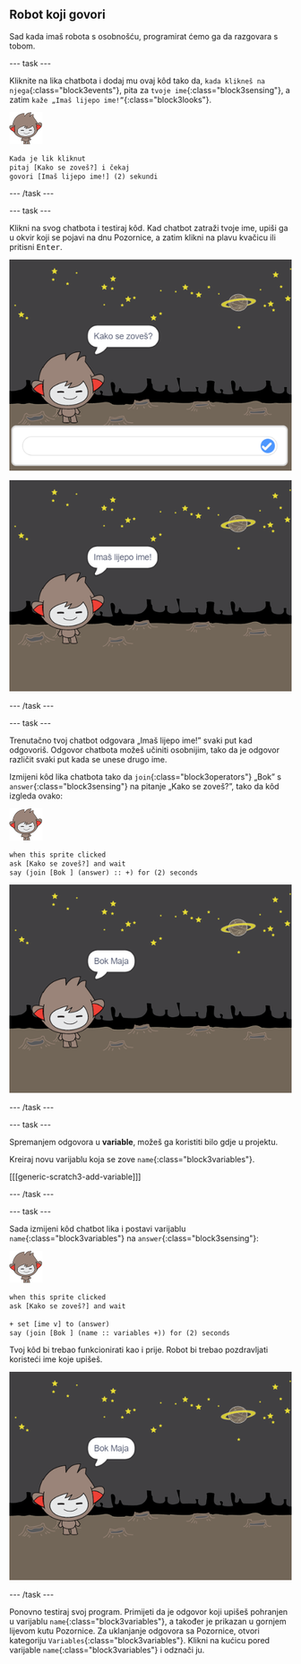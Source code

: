 ## Robot koji govori

Sad kada imaš robota s osobnošću, programirat ćemo ga da razgovara s tobom.

\--- task \---

Kliknite na lika chatbota i dodaj mu ovaj kôd tako da, `kada klikneš na njega`{:class="block3events"}, pita za `tvoje ime`{:class="block3sensing"}, a zatim `kaže „Imaš lijepo ime!”`{:class="block3looks"}.

![nano lik](images/nano-sprite.png)

```blocks3
Kada je lik kliknut
pitaj [Kako se zoveš?] i čekaj
govori [Imaš lijepo ime!] (2) sekundi
```

\--- /task \---

\--- task \---

Klikni na svog chatbota i testiraj kôd. Kad chatbot zatraži tvoje ime, upiši ga u okvir koji se pojavi na dnu Pozornice, a zatim klikni na plavu kvačicu ili pritisni <kbd>Enter</kbd>.

![Testing a ChatBot response](images/chatbot-ask-test1.png)

![Testing a ChatBot response](images/chatbot-ask-test2.png)

\--- /task \---

\--- task \---

Trenutačno tvoj chatbot odgovara „Imaš lijepo ime!” svaki put kad odgovoriš. Odgovor chatbota možeš učiniti osobnijim, tako da je odgovor različit svaki put kada se unese drugo ime.

Izmijeni kôd lika chatbota tako da `join`{:class="block3operators"} „Bok” s `answer`{:class="block3sensing"} na pitanje „Kako se zoveš?”, tako da kôd izgleda ovako:

![nano sprite](images/nano-sprite.png)

```blocks3
when this sprite clicked
ask [Kako se zoveš?] and wait
say (join [Bok ] (answer) :: +) for (2) seconds
```

![Testing a personalised reply](images/chatbot-answer-test.png)

\--- /task \---

\--- task \---

Spremanjem odgovora u **variable**, možeš ga koristiti bilo gdje u projektu.

Kreiraj novu varijablu koja se zove `name`{:class="block3variables"}.

[[[generic-scratch3-add-variable]]]

\--- /task \---

\--- task \---

Sada izmijeni kôd chatbot lika i postavi varijablu `name`{:class="block3variables"} na `answer`{:class="block3sensing"}:

![nano sprite](images/nano-sprite.png)

```blocks3
when this sprite clicked
ask [Kako se zoveš?] and wait

+ set [ime v] to (answer)
say (join [Bok ] (name :: variables +)) for (2) seconds
```

Tvoj kôd bi trebao funkcionirati kao i prije. Robot bi trebao pozdravljati koristeći ime koje upišeš.

![Testing a personalised reply](images/chatbot-answer-test.png)

\--- /task \---

Ponovno testiraj svoj program. Primijeti da je odgovor koji upišeš pohranjen u varijablu `name`{:class="block3variables"}, a također je prikazan u gornjem lijevom kutu Pozornice. Za uklanjanje odgovora sa Pozornice, otvori kategoriju `Variables`{:class="block3variables"}. Klikni na kućicu pored varijable `name`{:class="block3variables"} i odznači ju.
